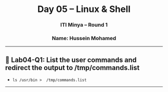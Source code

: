 <h1 align="center">Day 05 – Linux & Shell</h1>
<h3 align="center">ITI Minya – Round 1</h3>
<h3 align="center">Name: Hussein Mohamed</h3>

---

## 🔸 Lab04-Q1: List the user commands and redirect the output to /tmp/commands.list
- `ls /usr/bin >  /tmp/commands.list`

---
